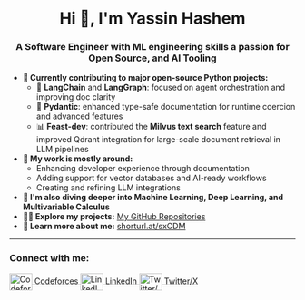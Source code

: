 <!DOCTYPE html>
<html lang="en">
<head>
  <meta charset="UTF-8">
  <meta name="viewport" content="width=device-width, initial-scale=1.0">
  <title>Yassin Hashem's GitHub Profile</title>
</head>
<body>
  <h1 align="center">Hi 👋, I'm Yassin Hashem</h1>
  <h3 align="center">A Software Engineer with ML engineering skills a passion for Open Source, and AI Tooling</h3>
  
  <ul>
    <li><strong>💼 Currently contributing to major open-source Python projects:</strong>
      <ul>
        <li>🧠 <strong>LangChain</strong> and <strong>LangGraph</strong>: focused on agent orchestration and improving doc clarity</li>
        <li>🔢 <strong>Pydantic</strong>: enhanced type-safe documentation for runtime coercion and advanced features</li>
        <li>📊 <strong>Feast-dev</strong>: contributed the <strong>Milvus text search</strong> feature and improved Qdrant integration for large-scale document retrieval in LLM pipelines</li>
      </ul>
    </li>
    <li><strong>🚀 My work is mostly around:</strong>
      <ul>
        <li>Enhancing developer experience through documentation</li>
        <li>Adding support for vector databases and AI-ready workflows</li>
        <li>Creating and refining LLM integrations</li>
      </ul>
    </li>
    <li><strong>🌱 I'm also diving deeper into Machine Learning, Deep Learning, and Multivariable Calculus</strong></li>
    <li><strong>👨‍💻 Explore my projects:</strong> <a href="https://github.com/YassinNouh21?tab=repositories">My GitHub Repositories</a></li>
    <li><strong>📄 Learn more about me:</strong> <a href="https://shorturl.at/sxCDM">shorturl.at/sxCDM</a></li>
  </ul>

  <hr>

  <h3 align="left">Connect with me:</h3>
  <p align="left" class="connect-section">
    <a href="https://codeforces.com/profile/yassinnouh21" target="blank">
      <img align="center" src="/api/placeholder/40/30" alt="Codeforces" height="30" width="40" />
      Codeforces
    </a>
    <a href="https://www.linkedin.com/in/yassin-hashem/" target="blank">
      <img align="center" src="/api/placeholder/40/30" alt="LinkedIn" height="30" width="40" />
      LinkedIn
    </a>
    <a href="https://x.com/yassinnouh_dev" target="blank">
      <img align="center" src="/api/placeholder/40/30" alt="Twitter/X" height="30" width="40" />
      Twitter/X
    </a>
  </p>
</body>
</html>
